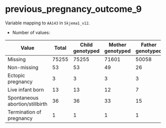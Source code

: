# previous_pregnancy_outcome_9
Variable mapping to `AA143` in `Skjema1_v12`.
- Number of values:

| Value | Total | Child genotyped | Mother genotyped | Father genotyped |
| ----- | ----- | --------------- | ---------------- | ---------------- |
| Missing | 75255 | 75255 | 71601 | 50058 |
| Non-missing | 53 | 53 | 49 | 26 |
| Ectopic pregnancy | 3 | 3 | 3 |3 |
| Live infant born | 13 | 13 | 12 |7 |
| Spontaneous abortion/stillbirth | 36 | 36 | 33 |15 |
| Termination of pregnancy | 1 | 1 | 1 |1 |



